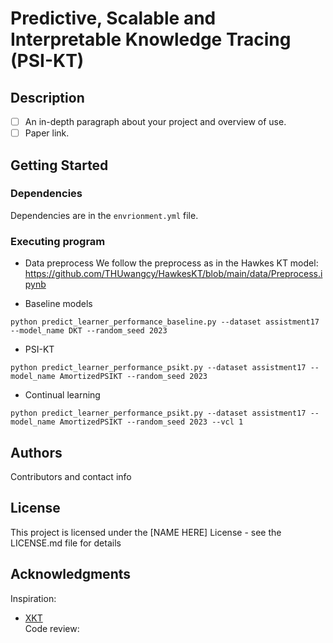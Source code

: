 # Predictive, Scalable and Interpretable Knowledge Tracing (PSI-KT)

## Description 
- [ ] An in-depth paragraph about your project and overview of use.
- [ ] Paper link. 

## Getting Started

### Dependencies

Dependencies are in the `envrionment.yml` file.  

### Executing program

* Data preprocess
We follow the preprocess as in the Hawkes KT model: https://github.com/THUwangcy/HawkesKT/blob/main/data/Preprocess.ipynb

* Baseline models
```
python predict_learner_performance_baseline.py --dataset assistment17 --model_name DKT --random_seed 2023
```

* PSI-KT
```
python predict_learner_performance_psikt.py --dataset assistment17 --model_name AmortizedPSIKT --random_seed 2023
```

* Continual learning 

```
python predict_learner_performance_psikt.py --dataset assistment17 --model_name AmortizedPSIKT --random_seed 2023 --vcl 1
```

## Authors

Contributors and contact info

## License

This project is licensed under the [NAME HERE] License - see the LICENSE.md file for details

## Acknowledgments

Inspiration:
* [XKT](https://github.com/tswsxk/XKT)  
Code review: 